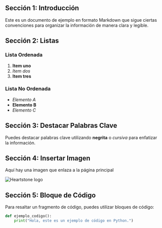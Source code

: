 ## Sección 1: Introducción

Este es un documento de ejemplo en formato Markdown que sigue ciertas convenciones para organizar la información de manera clara y legible.

## Sección 2: Listas

### Lista Ordenada
1. **Item uno**
2. *Item dos*
3. **Item tres**

### Lista No Ordenada
- *Elemento A*
- **Elemento B**
- *Elemento C*

## Sección 3: Destacar Palabras Clave

Puedes destacar palabras clave utilizando **negrita** o *cursiva* para enfatizar la información.

## Sección 4: Insertar Imagen

Aquí hay una imagen que enlaza a la página principal

![Heartstone logo](https://www.heartstone.com/logo)

## Sección 5: Bloque de Código

Para resaltar un fragmento de código, puedes utilizar bloques de código:

```python
def ejemplo_codigo():
    print("Hola, este es un ejemplo de código en Python.")

